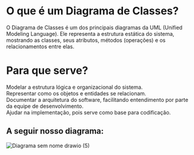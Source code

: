 # O que é um Diagrama de Classes?
O Diagrama de Classes é um dos principais diagramas da UML (Unified Modeling Language).
Ele representa a estrutura estática do sistema, mostrando as classes, seus atributos, métodos (operações) e os relacionamentos entre elas.

# Para que serve?
Modelar a estrutura lógica e organizacional do sistema.<br>
Representar como os objetos e entidades se relacionam.<br>
Documentar a arquitetura do software, facilitando entendimento por parte da equipe de desenvolvimento.<br>
Ajudar na implementação, pois serve como base para codificação.<br>

## A seguir nosso diagrama:
![Diagrama sem nome drawio (5)](https://github.com/user-attachments/assets/d547d581-33f9-424c-9c70-09d165e2c3f4)
